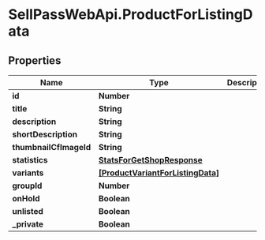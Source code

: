 # SellPassWebApi.ProductForListingData

## Properties

Name | Type | Description | Notes
------------ | ------------- | ------------- | -------------
**id** | **Number** |  | [optional] 
**title** | **String** |  | [optional] 
**description** | **String** |  | [optional] 
**shortDescription** | **String** |  | [optional] 
**thumbnailCfImageId** | **String** |  | [optional] 
**statistics** | [**StatsForGetShopResponse**](StatsForGetShopResponse.md) |  | [optional] 
**variants** | [**[ProductVariantForListingData]**](ProductVariantForListingData.md) |  | [optional] 
**groupId** | **Number** |  | [optional] 
**onHold** | **Boolean** |  | [optional] 
**unlisted** | **Boolean** |  | [optional] 
**_private** | **Boolean** |  | [optional] 


